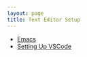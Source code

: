 ```yaml
---
layout: page
title: Text Editor Setup
---
```



* [Emacs](emacs.md)
* [Setting Up VSCode](setting-up-vscode.md)
